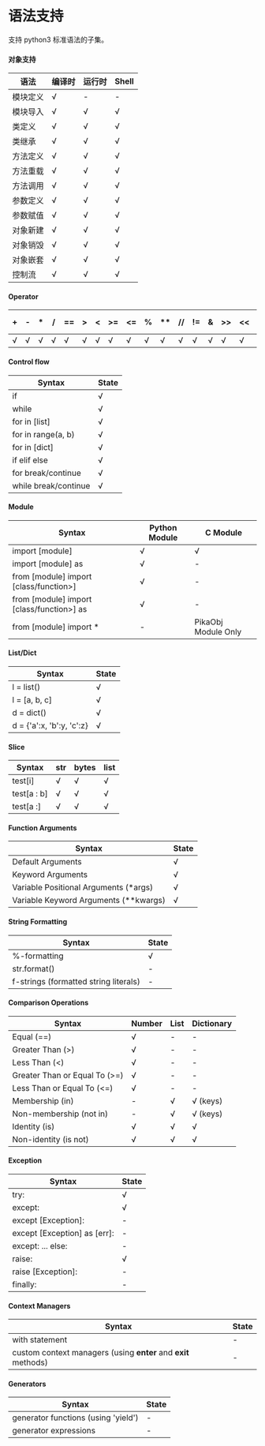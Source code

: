 # 语法支持

支持 python3 标准语法的子集。

#### 对象支持

|语法|编译时|运行时|Shell|
|---|---|---|---|
|模块定义   |√|-|-|
|模块导入   |√|√|√|
|类定义    |√|√|√|
|类继承    |√|√|√|
|方法定义   |√|√|√|
|方法重载   |√|√|√|
|方法调用   |√|√|√|
|参数定义   |√|√|√|
|参数赋值   |√|√|√|
|对象新建   |√|√|√|
|对象销毁   |√|√|√|
|对象嵌套   |√|√|√|
|控制流     |√|√|√|

#### Operator

| + | - | * | / | == | > | < | >= | <= | % | ** | // | != | & | >> | << | and | or | not | in | += | -= | *= | /= |
|---|---|---|---|---|---|---|---|---|---|---|---|---|---|---|---|---|---|---|---|---|---|---|---|
|√|√|√|√|√|√|√|√|√|√|√|√|√|√|√|√|√|√|√|√|√|√|√|√|

#### Control flow

| Syntax | State |
| --- | --- |
| if | √ |
| while | √ |
| for in [list] | √ |
| for in range(a, b) | √ |
| for in [dict] | √ |
| if elif else | √ |
| for break/continue | √ |
| while break/continue | √ |

#### Module

| Syntax | Python Module | C Module |
| --- | --- | --- |
| import [module] | √ | √ |
| import [module] as | √ | - |
| from [module] import [class/function>]| √ | - |
| from [module] import [class/function>] as | √ | - |
| from [module] import * | - | PikaObj Module Only |

#### List/Dict

| Syntax | State |
| --- | --- |
| l = list() | √  |
| l = [a, b, c] | √ |
| d = dict() | √ |
| d = {'a':x, 'b':y, 'c':z} | √ |

#### Slice

| Syntax | str | bytes | list |
| --- | --- | --- | --- |
| test[i] | √ | √ | √ |
| test[a : b] | √ | √ | √ | 
| test[a :] | √ | √ | √ |

#### Function Arguments

| Syntax                                | State |
| ------------------------------------- | ----- |
| Default Arguments                     | √     |
| Keyword Arguments                     | √     |
| Variable Positional Arguments (\*args) | √     |
| Variable Keyword Arguments (\*\*kwargs) | √     |

#### String Formatting

| Syntax                                | State |
| ------------------------------------- | ----- |
| %-formatting                          | √     |
| str.format()                          | -     |
| f-strings (formatted string literals) | -     |

#### Comparison Operations

| Syntax                        | Number | List | Dictionary |
| ----------------------------- | ------ | ---- | ---------- |
| Equal (==)                    | √      | -    | -          |
| Greater Than (>)              | √      | -    | -          |
| Less Than (<)                 | √      | -    | -          |
| Greater Than or Equal To (>=) | √      | -    | -          |
| Less Than or Equal To (<=)    | √      | -    | -          |
| Membership (in)               | -      | √    | √ (keys)   |
| Non-membership (not in)       | -      | √    | √ (keys)   |
| Identity (is)                 | √      | √    | √          |
| Non-identity (is not)         | √      | √    | √          |

#### Exception

| Syntax | State |
| --- | --- |
|try:| √ |
|except:| √ |
|except [Exception]:| - |
|except [Exception] as [err]: | - |
|except: ... else:| - |
|raise:| √ |
|raise [Exception]:| - |
|finally:| - |

#### Context Managers

| Syntax                                                       | State |
| ------------------------------------------------------------ | ----- |
| with statement                                               | -     |
| custom context managers (using __enter__ and __exit__ methods) | -     |

#### Generators

| Syntax                              | State |
| ----------------------------------- | ----- |
| generator functions (using 'yield') | -     |
| generator expressions               | -     |
